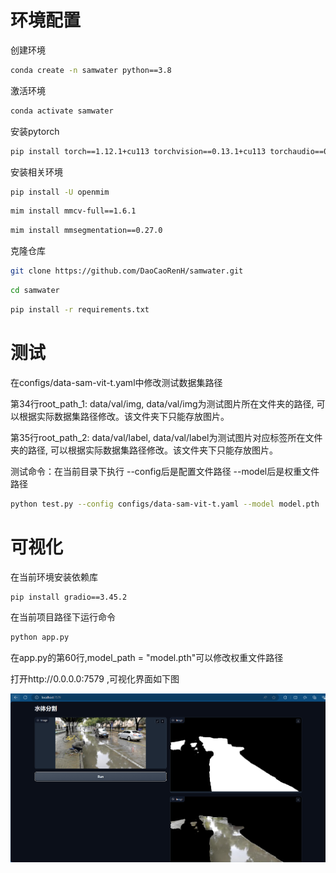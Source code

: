 # **环境配置**

创建环境

```bash
conda create -n samwater python==3.8
```

激活环境

```bash
conda activate samwater
```

安装pytorch

```bash
pip install torch==1.12.1+cu113 torchvision==0.13.1+cu113 torchaudio==0.12.1 --extra-index-url https://download.pytorch.org/whl/cu113
```
安装相关环境

```bash
pip install -U openmim
```

```bash
mim install mmcv-full==1.6.1
```

```bash
mim install mmsegmentation==0.27.0
```

克隆仓库

```bash
git clone https://github.com/DaoCaoRenH/samwater.git
```

```bash
cd samwater
```

```bash
pip install -r requirements.txt
```

# **测试**

在configs/data-sam-vit-t.yaml中修改测试数据集路径

第34行root_path_1: data/val/img, data/val/img为测试图片所在文件夹的路径, 可以根据实际数据集路径修改。该文件夹下只能存放图片。

第35行root_path_2: data/val/label, data/val/label为测试图片对应标签所在文件夹的路径, 可以根据实际数据集路径修改。该文件夹下只能存放图片。

测试命令：在当前目录下执行 --config后是配置文件路径 --model后是权重文件路径

```bash
python test.py --config configs/data-sam-vit-t.yaml --model model.pth
```

# **可视化**

在当前环境安装依赖库

```bash
pip install gradio==3.45.2
```

在当前项目路径下运行命令

```bash
python app.py
```

在app.py的第60行,model_path = "model.pth"可以修改权重文件路径

打开http://0.0.0.0:7579 ,可视化界面如下图

![](./appsample.png)

